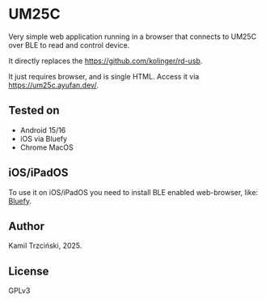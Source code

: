 # UM25C

Very simple web application running in a browser that connects to UM25C over BLE to read and control device.

It directly replaces the https://github.com/kolinger/rd-usb.

It just requires browser, and is single HTML. Access it via https://um25c.ayufan.dev/.

## Tested on

- Android 15/16
- iOS via Bluefy
- Chrome MacOS

## iOS/iPadOS

To use it on iOS/iPadOS you need to install BLE enabled web-browser, like: [Bluefy](https://apps.apple.com/pl/app/bluefy-web-ble-browser/id1492822055?l=pl).

## Author

Kamil Trzciński, 2025.

## License

GPLv3
